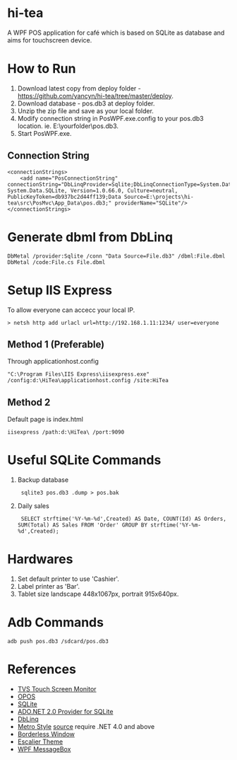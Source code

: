 hi-tea
======
A WPF POS application for café which is based on SQLite as database and aims for touchscreen device.

How to Run
========
1. Download latest copy from deploy folder - https://github.com/yancyn/hi-tea/tree/master/deploy.
2. Download database - pos.db3 at deploy folder.
3. Unzip the zip file and save as your local folder.
4. Modify connection string in PosWPF.exe.config to your pos.db3 location. ie. E:\yourfolder\pos.db3.
5. Start PosWPF.exe.

Connection String
-------------------
    <connectionStrings>
        <add name="PosConnectionString" connectionString="DbLinqProvider=Sqlite;DbLinqConnectionType=System.Data.SQLite.SQLiteConnection, System.Data.SQLite, Version=1.0.66.0, Culture=neutral, PublicKeyToken=db937bc2d44ff139;Data Source=E:\projects\hi-tea\src\PosMvc\App_Data\pos.db3;" providerName="SQLite"/>
    </connectionStrings>


Generate dbml from DbLinq
======================

	DbMetal /provider:Sqlite /conn "Data Source=File.db3" /dbml:File.dbml
	DbMetal /code:File.cs File.dbml

Setup IIS Express
=================
To allow everyone can accecc your local IP.

    > netsh http add urlacl url=http://192.168.1.11:1234/ user=everyone
    
Method 1 (Preferable)
-----------------------
Through applicationhost.config

    "C:\Program Files\IIS Express\iisexpress.exe" /config:d:\HiTea\applicationhost.config /site:HiTea


Method 2
----------
Default page is index.html

	iisexpress /path:d:\HiTea\ /port:9090

Useful SQLite Commands
=================
1. Backup database

        sqlite3 pos.db3 .dump > pos.bak
    
2. Daily sales

        SELECT strftime('%Y-%m-%d',Created) AS Date, COUNT(Id) AS Orders, SUM(Total) AS Sales FROM 'Order' GROUP BY strftime('%Y-%m-%d',Created);

Hardwares
=========
1. Set default printer to use 'Cashier'.
2. Label printer as 'Bar'.
3. Tablet size landscape 448x1067px, portrait 915x640px.

Adb Commands
===========
    adb push pos.db3 /sdcard/pos.db3

References
=======
- [TVS Touch Screen Monitor](http://www.tvs.com.tw/)
- [OPOS](http://en.wikipedia.org/wiki/OPOS)
- [SQLite](http://www.sqlite.org/)
- [ADO.NET 2.0 Provider for SQLite](http://sourceforge.net/projects/sqlite-dotnet2/)
- [DbLinq](http://code.google.com/p/dblinq2007/)
- [Metro Style](http://mahapps.com/MahApps.Metro/) [source](https://github.com/MahApps/MahApps.Metro) require .NET 4.0 and above
- [Borderless Window](https://wpfborderless.codeplex.com/)
- [Escalier Theme](http://www.freecsstemplates.org/preview/escalier/)
- [WPF MessageBox](https://msgbox.codeplex.com/)

